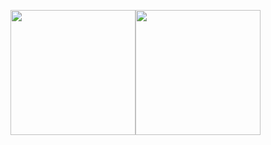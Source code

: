 <img align="" height="200px" src="https://github-readme-stats.vercel.app/api?username=lzngithub&rank_icon=github" /><img align="" height="200px" src="https://github-readme-stats.vercel.app/api/top-langs/?username=lzngithub&layout=compact&langs_count=8" />
